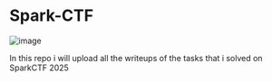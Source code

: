 # Spark-CTF

![image](https://github.com/user-attachments/assets/a4e8e131-5716-42e2-a770-1fe45bf1e9fd)


 In this repo i will upload all the writeups of the tasks that i solved on SparkCTF  2025
